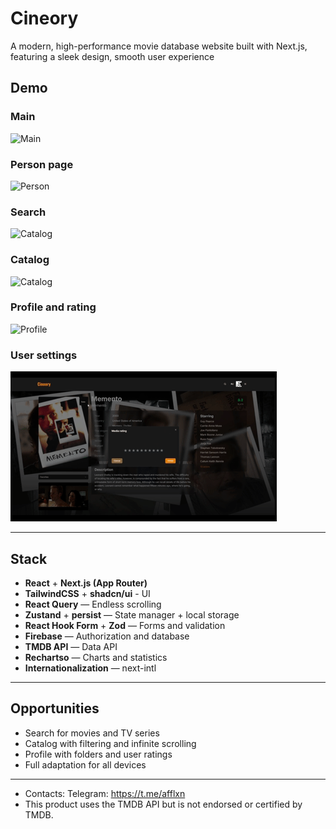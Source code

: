 # Cineory

A modern, high-performance movie database website built with Next.js, featuring a sleek design, smooth user experience

## Demo

### Main

![Main](./screenshots/CineoryMainDemo.gif)

### Person page

![Person](./screenshots/CineoryPersonDemo.gif)

### Search

![Catalog](./screenshots/CineorySearchDemo.gif)

### Catalog

![Catalog](./screenshots/CineoryCatalogDemo.gif)

### Profile and rating

![Profile](./screenshots/CineoryProfileDemo.gif)

### User settings

![settings](./screenshots/CineorySettingsDemo.gif)

---

## Stack

- **React** + **Next.js (App Router)**
- **TailwindCSS** + **shadcn/ui** - UI
- **React Query** — Endless scrolling
- **Zustand** + **persist** — State manager + local storage
- **React Hook Form** + **Zod** — Forms and validation
- **Firebase** — Authorization and database
- **TMDB API** — Data API
- **Rechartso** — Charts and statistics
- **Internationalization** — next-intl

---

## Opportunities

- Search for movies and TV series
- Catalog with filtering and infinite scrolling
- Profile with folders and user ratings
- Full adaptation for all devices

---

- Contacts: Telegram: https://t.me/afflxn
- This product uses the TMDB API but is not endorsed or certified by TMDB.
